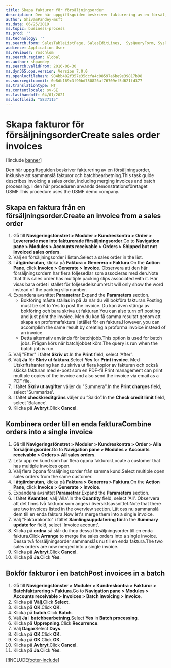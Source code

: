 ```yaml
---
title: Skapa fakturor för försäljningsorder
description: Den här uppgiftsguiden beskriver fakturering av en försäljningsorder, inklusive att sammanslå fakturor och batchbearbetning.
author: ShivamPandey-msft
ms.date: 06/25/2019
ms.topic: business-process
ms.prod: ''
ms.technology: ''
ms.search.form: SalesTableListPage, SalesEditLines,  SysQueryForm, SysRecurrence
audience: Application User
ms.reviewer: roschlom
ms.search.region: Global
ms.author: shpandey
ms.search.validFrom: 2016-06-30
ms.dyn365.ops.version: Version 7.0.0
ms.openlocfilehash: 984bb482f357e35dcfa4c08597a6be9e39817b98
ms.sourcegitcommit: 0e8db169c3f90bd750826af76709ef5d621fd377
ms.translationtype: HT
ms.contentlocale: sv-SE
ms.lasthandoff: 04/01/2021
ms.locfileid: "5837115"
---
```

# <a name="create-sales-order-invoices"></a><span data-ttu-id="eebc7-103">Skapa fakturor för försäljningsorder</span><span class="sxs-lookup"><span data-stu-id="eebc7-103">Create sales order invoices</span></span>

[!include [banner](../../includes/banner.md)]

<span data-ttu-id="eebc7-104">Den här uppgiftsguiden beskriver fakturering av en försäljningsorder, inklusive att sammanslå fakturor och batchbearbetning.</span><span class="sxs-lookup"><span data-stu-id="eebc7-104">This task guide describes invoicing a sales order, including merging invoices and batch processing.</span></span> <span data-ttu-id="eebc7-105">I den här proceduren används demonstrationsföretaget USMF.</span><span class="sxs-lookup"><span data-stu-id="eebc7-105">This procedure uses the USMF demo company.</span></span>


## <a name="create-an-invoice-from-a-sales-order"></a><span data-ttu-id="eebc7-106">Skapa en faktura från en försäljningsorder.</span><span class="sxs-lookup"><span data-stu-id="eebc7-106">Create an invoice from a sales order</span></span>
1. <span data-ttu-id="eebc7-107">Gå till **Navigeringsfönstret > Moduler > Kundreskontra > Order > Levererade men inte fakturerade försäljningsorder**.</span><span class="sxs-lookup"><span data-stu-id="eebc7-107">Go to **Navigation pane > Modules > Accounts receivable > Orders > Shipped but not invoiced sales orders**.</span></span>
2. <span data-ttu-id="eebc7-108">Välj en försäljningsorder i listan.</span><span class="sxs-lookup"><span data-stu-id="eebc7-108">Select a sales order in the list.</span></span> 
3. <span data-ttu-id="eebc7-109">I **åtgärdsrutan**, klicka på **Faktura > Generera > Faktura**.</span><span class="sxs-lookup"><span data-stu-id="eebc7-109">On the **Action Pane**, click **Invoice > Generate > Invoice**.</span></span> <span data-ttu-id="eebc7-110">Observera att den här försäljningsordern har flera följesedlar som associeras med den.</span><span class="sxs-lookup"><span data-stu-id="eebc7-110">Note that this sales order has multiple packing slips associated with it.</span></span> <span data-ttu-id="eebc7-111">Här visas bara ordet <multiple> i stället för följesedelsnumret.</span><span class="sxs-lookup"><span data-stu-id="eebc7-111">It will only show the word <multiple> instead of the packing slip number.</span></span>  
4. <span data-ttu-id="eebc7-112">Expandera avsnittet **Parametrar**.</span><span class="sxs-lookup"><span data-stu-id="eebc7-112">Expand the **Parameters** section.</span></span>
    - <span data-ttu-id="eebc7-113">Bokföring måste ställas in på Ja när du vill bokföra fakturan.</span><span class="sxs-lookup"><span data-stu-id="eebc7-113">Posting must be set to Yes to post the invoice.</span></span> <span data-ttu-id="eebc7-114">Du kan även stänga av bokföring och bara skriva ut fakturan.</span><span class="sxs-lookup"><span data-stu-id="eebc7-114">You can also turn off posting and just print the invoice.</span></span> <span data-ttu-id="eebc7-115">Men du kan få samma resultat genom att skapa en proformafaktura i stället för en faktura.</span><span class="sxs-lookup"><span data-stu-id="eebc7-115">However, you can accomplish the same result by creating a proforma invoice instead of an invoice.</span></span>  
    - <span data-ttu-id="eebc7-116">Detta alternativ används för batchjobb.</span><span class="sxs-lookup"><span data-stu-id="eebc7-116">This option is used for batch jobs.</span></span> <span data-ttu-id="eebc7-117">Frågan körs när batchjobbet körs.</span><span class="sxs-lookup"><span data-stu-id="eebc7-117">The query is run when the batch job is run.</span></span>
5. <span data-ttu-id="eebc7-118">Välj "Efter" i fältet **Skriv ut**.</span><span class="sxs-lookup"><span data-stu-id="eebc7-118">In the **Print** field, select 'After'.</span></span>
6. <span data-ttu-id="eebc7-119">Välj **Ja** för **Skriv ut faktura**.</span><span class="sxs-lookup"><span data-stu-id="eebc7-119">Select **Yes** for **Print invoice**.</span></span> <span data-ttu-id="eebc7-120">Med Utskriftshantering kan du skriva ut flera kopior av fakturan och också skicka fakturan med e-post som en PDF-fil.</span><span class="sxs-lookup"><span data-stu-id="eebc7-120">Print management can print  multiple copies of the invoice and also send the invoice via email as a PDF file.</span></span>  
7. <span data-ttu-id="eebc7-121">I fältet **Skriv ut avgifter** väljer du "Summera".</span><span class="sxs-lookup"><span data-stu-id="eebc7-121">In the **Print charges** field, select 'Summarize'.</span></span>
8. <span data-ttu-id="eebc7-122">I fältet **checkkreditgräns** väljer du ”Saldo”.</span><span class="sxs-lookup"><span data-stu-id="eebc7-122">In the **Check credit limit** field, select 'Balance'.</span></span>
9. <span data-ttu-id="eebc7-123">Klicka på **Avbryt**.</span><span class="sxs-lookup"><span data-stu-id="eebc7-123">Click **Cancel**.</span></span>

## <a name="combine-orders-into-a-single-invoice"></a><span data-ttu-id="eebc7-124">Kombinera order till en enda faktura</span><span class="sxs-lookup"><span data-stu-id="eebc7-124">Combine orders into a single invoice</span></span>
1. <span data-ttu-id="eebc7-125">Gå till **Navigeringsfönstret > Moduler > Kundreskontra > Order > Alla försäljningsorder**.</span><span class="sxs-lookup"><span data-stu-id="eebc7-125">Go to **Navigation pane > Modules > Accounts receivable > Orders > All sales orders**.</span></span>
2. <span data-ttu-id="eebc7-126">Leta upp en kund som har flera öppna fakturor.</span><span class="sxs-lookup"><span data-stu-id="eebc7-126">Locate a customer that has multiple invoices open.</span></span>
3. <span data-ttu-id="eebc7-127">Välj flera öppna försäljningsorder från samma kund.</span><span class="sxs-lookup"><span data-stu-id="eebc7-127">Select multiple open sales orders from the same customer.</span></span>
4. <span data-ttu-id="eebc7-128">I **åtgärdsrutan**, klicka på **Faktura > Generera > Faktura**.</span><span class="sxs-lookup"><span data-stu-id="eebc7-128">On the **Action Pane**, click **Invoice > Generate > Invoice**.</span></span>
5. <span data-ttu-id="eebc7-129">Expandera avsnittet **Parametrar**.</span><span class="sxs-lookup"><span data-stu-id="eebc7-129">Expand the **Parameters** section.</span></span>
6. <span data-ttu-id="eebc7-130">I fältet **Kvantitet**, välj 'Alla'.</span><span class="sxs-lookup"><span data-stu-id="eebc7-130">In the **Quantity** field, select 'All'.</span></span> <span data-ttu-id="eebc7-131">Observera att det finns två fakturor som anges i översiktsavsnittet.</span><span class="sxs-lookup"><span data-stu-id="eebc7-131">Note that there are two invoices listed in the overview section.</span></span> <span data-ttu-id="eebc7-132">Låt oss nu sammanslå dem till en enda faktura.</span><span class="sxs-lookup"><span data-stu-id="eebc7-132">Now let's merge them into a single invoice.</span></span>  
7. <span data-ttu-id="eebc7-133">Välj "Fakturakonto" i fältet **Samlingsuppdatering för**.</span><span class="sxs-lookup"><span data-stu-id="eebc7-133">In the **Summary update for** field, select 'Invoice account'.</span></span>
8. <span data-ttu-id="eebc7-134">Klicka på **ordna** så slår du ihop dessa försäljningsorder till en enda faktura.</span><span class="sxs-lookup"><span data-stu-id="eebc7-134">Click **Arrange** to merge the sales orders into a single invoice.</span></span> <span data-ttu-id="eebc7-135">Dessa två försäljningsorder sammanslås nu till en enda faktura.</span><span class="sxs-lookup"><span data-stu-id="eebc7-135">The two sales orders are now merged into a single invoice.</span></span>   
9. <span data-ttu-id="eebc7-136">Klicka på **Avbryt**.</span><span class="sxs-lookup"><span data-stu-id="eebc7-136">Click **Cancel**.</span></span>
10. <span data-ttu-id="eebc7-137">Klicka på **Ja**.</span><span class="sxs-lookup"><span data-stu-id="eebc7-137">Click **Yes**.</span></span>

## <a name="post-invoices-in-a-batch"></a><span data-ttu-id="eebc7-138">Bokför fakturor i en batch</span><span class="sxs-lookup"><span data-stu-id="eebc7-138">Post invoices in a batch</span></span>
1. <span data-ttu-id="eebc7-139">Gå till **Navigeringsfönster > Moduler > Kundreskontra > Fakturor > Batchfakturering > Faktura**.</span><span class="sxs-lookup"><span data-stu-id="eebc7-139">Go to **Navigation pane > Modules > Accounts receivable > Invoices > Batch invoicing > Invoice**.</span></span>
2. <span data-ttu-id="eebc7-140">Klicka på **Välj**.</span><span class="sxs-lookup"><span data-stu-id="eebc7-140">Click **Select**.</span></span>
3. <span data-ttu-id="eebc7-141">Klicka på **OK**.</span><span class="sxs-lookup"><span data-stu-id="eebc7-141">Click **OK**.</span></span>
4. <span data-ttu-id="eebc7-142">Klicka på **batch**.</span><span class="sxs-lookup"><span data-stu-id="eebc7-142">Click **Batch**.</span></span>
5. <span data-ttu-id="eebc7-143">Välj **Ja** i **batchbearbetning**.</span><span class="sxs-lookup"><span data-stu-id="eebc7-143">Select **Yes** in **Batch processing**.</span></span>
6. <span data-ttu-id="eebc7-144">Klicka på **Upprepning.**</span><span class="sxs-lookup"><span data-stu-id="eebc7-144">Click **Recurrence**.</span></span>
7. <span data-ttu-id="eebc7-145">Välj **Dagar**</span><span class="sxs-lookup"><span data-stu-id="eebc7-145">Select **Days**.</span></span>
8. <span data-ttu-id="eebc7-146">Klicka på **OK**.</span><span class="sxs-lookup"><span data-stu-id="eebc7-146">Click **OK**.</span></span>
9. <span data-ttu-id="eebc7-147">Klicka på **OK**.</span><span class="sxs-lookup"><span data-stu-id="eebc7-147">Click **OK**.</span></span>
10. <span data-ttu-id="eebc7-148">Klicka på **Avbryt**.</span><span class="sxs-lookup"><span data-stu-id="eebc7-148">Click **Cancel**.</span></span>
11. <span data-ttu-id="eebc7-149">Klicka på **Ja**.</span><span class="sxs-lookup"><span data-stu-id="eebc7-149">Click **Yes**.</span></span>



[!INCLUDE[footer-include](../../../includes/footer-banner.md)]